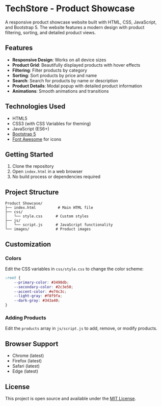 # TechStore - Product Showcase

A responsive product showcase website built with HTML, CSS, JavaScript, and Bootstrap 5. The website features a modern design with product filtering, sorting, and detailed product views.

## Features

- **Responsive Design**: Works on all device sizes
- **Product Grid**: Beautifully displayed products with hover effects
- **Filtering**: Filter products by category
- **Sorting**: Sort products by price and name
- **Search**: Search for products by name or description
- **Product Details**: Modal popup with detailed product information
- **Animations**: Smooth animations and transitions

## Technologies Used

- HTML5
- CSS3 (with CSS Variables for theming)
- JavaScript (ES6+)
- [Bootstrap 5](https://getbootstrap.com/)
- [Font Awesome](https://fontawesome.com/) for icons

## Getting Started

1. Clone the repository
2. Open `index.html` in a web browser
3. No build process or dependencies required

## Project Structure

```
Product Showcase/
├── index.html          # Main HTML file
├── css/
│   └── style.css      # Custom styles
├── js/
│   └── script.js      # JavaScript functionality
└── images/            # Product images
```

## Customization

### Colors
Edit the CSS variables in `css/style.css` to change the color scheme:

```css
:root {
    --primary-color: #3498db;
    --secondary-color: #2c3e50;
    --accent-color: #e74c3c;
    --light-gray: #f8f9fa;
    --dark-gray: #343a40;
}
```

### Adding Products
Edit the `products` array in `js/script.js` to add, remove, or modify products.

## Browser Support

- Chrome (latest)
- Firefox (latest)
- Safari (latest)
- Edge (latest)

## License

This project is open source and available under the [MIT License](LICENSE).
